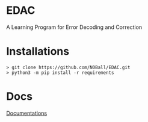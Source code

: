 # EDAC
A Learning Program for Error Decoding and Correction

# Installations

```shell
> git clone https://github.com/N0Ball/EDAC.git
> python3 -m pip install -r requirements
```

# Docs
[Documentations](https://n0ball.github.io/EDAC)